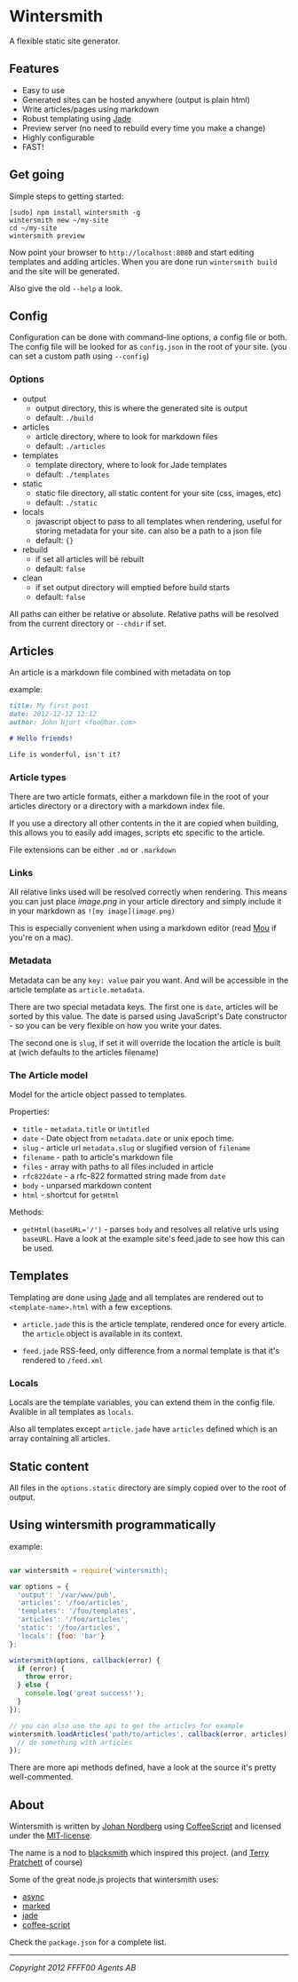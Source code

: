 # Wintersmith

A flexible static site generator.

## Features

 * Easy to use
 * Generated sites can be hosted anywhere (output is plain html)
 * Write articles/pages using markdown
 * Robust templating using [Jade](https://github.com/visionmedia/jade)
 * Preview server (no need to rebuild every time you make a change)
 * Highly configurable
 * FAST!

## Get going

Simple steps to getting started:

	[sudo] npm install wintersmith -g
	wintersmith new ~/my-site
	cd ~/my-site
	wintersmith preview

Now point your browser to `http://localhost:8080` and start editing templates and adding articles. When you are done run `wintersmith build` and the site will be generated.

Also give the old `--help` a look.

## Config

Configuration can be done with command-line options, a config file or both. The config file will be looked for as `config.json` in the root of your site. (you can set a custom path using `--config`)

### Options

 * output
	* output directory, this is where the generated site is output
	* default: `./build`
 * articles
	* article directory, where to look for markdown files
    * default: `./articles`
 * templates
    * template directory, where to look for Jade templates
    * default: `./templates`
 * static
    * static file directory, all static content for your site (css, images, etc)
    * default: `./static`
 * locals
    * javascript object to pass to all templates when rendering, useful for storing metadata for your site. can also be a path to a json file
    * default: `{}`
 * rebuild
	* if set all articles will be rebuilt
	* default: `false`
 * clean
	* if set output directory will emptied before build starts
	* default: `false`

All paths can either be relative or absolute. Relative paths will be resolved from the current directory or `--chdir` if set.

## Articles

An article is a markdown file combined with metadata on top

example:

```markdown
title: My first post
date: 2012-12-12 12:12
author: John Hjort <foo@bar.com>

# Hello friends!

Life is wonderful, isn't it?

```

### Article types

There are two article formats, either a markdown file in the root of your articles directory or a directory with a markdown index file.

If you use a directory all other contents in the it are copied when building, this allows you to easily add images, scripts etc specific to the article.

File extensions can be either `.md` or `.markdown`

### Links

All relative links used will be resolved correctly when rendering. This means you can just place *image.png* in your article directory and simply include it in your markdown as `![my image](image.png)`

This is especially convenient when using a markdown editor (read [Mou](http://mouapp.com/) if you're on a mac).

### Metadata

Metadata can be any `key: value` pair you want. And will be accessible in the article template as `article.metadata`.

There are two special metadata keys. The first one is `date`, articles will be sorted by this value. The date is parsed using JavaScript's Date constructor - so you can be very flexible on how you write your dates.

The second one is `slug`, if set it will override the location the article is built at (wich defaults to the articles filename)

### The Article model

Model for the article object passed to templates.

Properties:

  * `title` - `metadata.title` or `Untitled`
  * `date` - Date object from `metadata.date` or unix epoch time.
  * `slug` - article url `metadata.slug` or slugified version of `filename`
  * `filename` - path to article's markdown file
  * `files` - array with paths to all files included in article
  * `rfc822date` - a rfc-822 formatted string made from `date`
  * `body` - unparsed markdown content
  * `html` - shortcut for `getHtml`

Methods:

 * `getHtml(baseURL='/')` - parses `body` and resolves all relative urls using `baseURL`. Have a look at the example site's feed.jade to see how this can be used.

## Templates

Templating are done using [Jade](https://github.com/visionmedia/jade) and all templates are rendered out to `<template-name>.html` with a few exceptions.

  * `article.jade`
     this is the article template, rendered once for every article. the `article` object is available in its context.

  * `feed.jade`
    RSS-feed, only difference from a normal template is that it's rendered to `/feed.xml`

### Locals

Locals are the template variables, you can extend them in the config file. Avalible in all templates as `locals`.

Also all templates except `article.jade` have `articles` defined which is an array containing all articles.


## Static content

All files in the `options.static` directory are simply copied over to the root of output.

## Using wintersmith programmatically

example:

```javascript

var wintersmith = require('wintersmith);

var options = {
  'output': '/var/www/pub',
  'articles': '/foo/articles',
  'templates': '/foo/templates',
  'articles': '/foo/articles',
  'static': '/foo/articles',
  'locals': {foo: 'bar'}
};

wintersmith(options, callback(error) {
  if (error) {
    throw error;
  } else {
	console.log('great success!');
  }
});

// you can also use the api to get the articles for example
wintersmith.loadArticles('path/to/articles', callback(error, articles) {
  // do something with articles
});

```

There are more api methods defined, have a look at the source it's pretty well-commented.

## About

Wintersmith is written by [Johan Nordberg](http://johan-nordberg.com) using [CoffeeScript](http://coffeescript.org/) and licensed under the [MIT-license](http://en.wikipedia.org/wiki/MIT_License).

The name is a nod to [blacksmith](http://en.wikipedia.org/wiki/MIT_License) which  inspired this project. (and [Terry Pratchett](http://www.terrypratchett.co.uk/) of course)

Some of the great node.js projects that wintersmith uses:

 * [async](https://github.com/caolan/async)
 * [marked](https://github.com/chjj/marked)
 * [jade](https://github.com/visionmedia/jade)
 * [coffee-script](https://github.com/jashkenas/coffee-script)

Check the `package.json` for a complete list.


----

*Copyright 2012 FFFF00 Agents AB*








